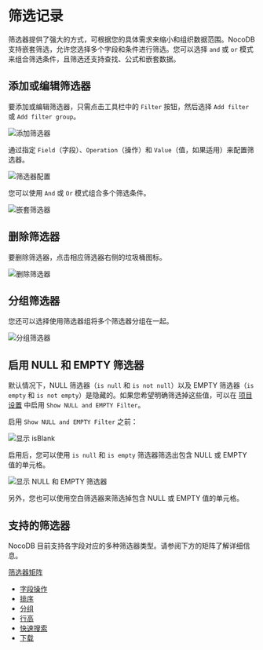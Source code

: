 # 筛选记录

筛选器提供了强大的方式，可根据您的具体需求来缩小和组织数据范围。NocoDB 支持嵌套筛选，允许您选择多个字段和条件进行筛选。您可以选择 `and` 或 `or` 模式来组合筛选条件，且筛选还支持查找、公式和嵌套数据。

## 添加或编辑筛选器

要添加或编辑筛选器，只需点击工具栏中的 `Filter` 按钮，然后选择 `Add filter` 或 `Add filter group`。

![添加筛选器](https://docs.nocodb.com/assets/images/filter-1-6d82d6adaa0df9338b4c29b6376de557.png)

通过指定 `Field`（字段）、`Operation`（操作）和 `Value`（值，如果适用）来配置筛选器。

![筛选器配置](https://docs.nocodb.com/assets/images/filter-2-51019e4c6061e78b8b3df002cf6db8f5.png)

您可以使用 `And` 或 `Or` 模式组合多个筛选条件。

![嵌套筛选器](https://docs.nocodb.com/assets/images/filter-3-f6db70222f513a250bf4b0bd36e3c158.png)

## 删除筛选器

要删除筛选器，点击相应筛选器右侧的垃圾桶图标。

![删除筛选器](https://docs.nocodb.com/assets/images/filter-5-e2ea016b369c57c5787ec7c4259f7fc6.png)

## 分组筛选器

您还可以选择使用筛选器组将多个筛选器分组在一起。

![分组筛选器](https://docs.nocodb.com/assets/images/filter-4-058ba55633cb86f5b1a5431c1ee8766d.png)

## 启用 NULL 和 EMPTY 筛选器

默认情况下，NULL 筛选器（`is null` 和 `is not null`）以及 EMPTY 筛选器（`is empty` 和 `is not empty`）是隐藏的。如果您希望明确筛选掉这些值，可以在 [项目设置](https://docs.nocodb.com/bases/actions-on-base#base-settings) 中启用 `Show NULL and EMPTY Filter`。

启用 `Show NULL and EMPTY Filter` 之前：

![显示 isBlank](https://docs.nocodb.com/assets/images/filter-is-blank-93b9ad8f1a235a7a0c0e198c076a7caf.png)

启用后，您可以使用 `is null` 和 `is empty` 筛选器筛选出包含 NULL 或 EMPTY 值的单元格。

![显示 NULL 和 EMPTY 筛选器](https://docs.nocodb.com/assets/images/filter-is-null-empty-1341b5cc9439c361df4992106ff00ad6.png)

另外，您也可以使用空白筛选器来筛选掉包含 NULL 或 EMPTY 值的单元格。

## 支持的筛选器

NocoDB 目前支持各字段对应的多种筛选器类型。请参阅下方的矩阵了解详细信息。

[筛选器矩阵](https://docs.google.com/spreadsheets/d/e/2PACX-1vTpCNKtA-szaXUKJEO5uuSIRnzUOK793MKnyBz9m2rQcwn7HqK19jPHeER-IIRWH9X56J78wfxXZuuv/pubhtml?gid=427284630&single=true&widget=true&headers=false)

- [字段操作](https://docs.nocodb.com/table-operations/field-operations)
- [排序](https://docs.nocodb.com/table-operations/sort)
- [分组](https://docs.nocodb.com/table-operations/group-by)
- [行高](https://docs.nocodb.com/table-operations/row-height)
- [快速搜索](https://docs.nocodb.com/table-operations/search)
- [下载](https://docs.nocodb.com/table-operations/download)